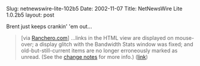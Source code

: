 Slug: netnewswire-lite-102b5
Date: 2002-11-07
Title: NetNewsWire Lite 1.0.2b5
layout: post

Brent just keeps crankin&#39; &#39;em out...
<blockquote>[via <a href="http://ranchero.com/">Ranchero.com</a>]  ...links in the HTML view are displayed on mouse-over; a display glitch with the Bandwidth Stats window was fixed; and old-but-still-current items are no longer erroneously marked as unread. (See the <a href="http://ranchero.com/software/netnewswire/changenotes.php">change notes</a> for more info.) (<a href="http://ranchero.com/software/netnewswire/beta.php">link</a>)</blockquote>

